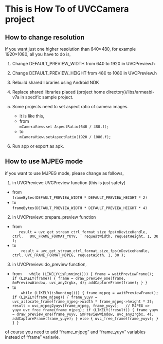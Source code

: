 # This is How To of UVCCamera project

## How to change resolution

If you want just one higher resolution than 640×480, for example 1920×1080, all you have to do is,

1. Change DEFAULT_PREVIEW_WIDTH from 640 to 1920 in UVCPreview.h  
2. Change DEFAULT_PREVIEW_HEIGHT from 480 to 1080 in UVCPreview.h  
3. Rebuild shared libraries using Android NDK  
4. Replace shared libraries placed {project home directory}/libs/armeabi-v7a in specific sample project.  
5. Some projects need to set aspect ratio of camera images.  
    * It is like this,  
    * from  
        `mCameraView.set AspectRatio(640 / 480.f);`   
    * to  
        `mCameraView.setAspectRatio(1920 / 1080.f);`  

6. Run app or export as apk.  

## How to use MJPEG mode

if you want to use MJPEG mode, please change as follows,

1. in UVCPreview::UVCPreview function (this is just safety)  
* from  
    `frameBytes(DEFAULT_PREVIEW_WIDTH * DEFAULT_PREVIEW_HEIGHT * 2)`
* to  
    `frameBytes(DEFAULT_PREVIEW_WIDTH * DEFAULT_PREVIEW_HEIGHT * 4)`

2. in UVCPreview::prepare_preview function  
* from  
    `   result = uvc_get_stream_ctrl_format_size_fps(mDeviceHandle, ctrl,  
              UVC_FRAME_FORMAT_YUYV,  
              requestWidth, requestHeight, 1, 30 );`
* to  
    `    result = uvc_get_stream_ctrl_format_size_fps(mDeviceHandle, ctrl,
              UVC_FRAME_FORMAT_MJPEG,
              requestWidth, 1, 30 );`

3. in UVCPreview::do_preview function,  
* from
    `   while (LIKELY(isRunning())) {
              frame = waitPreviewFrame();
              if (LIKELY(frame)) {
                  frame = draw_preview_one(frame, &mPreviewWindow, uvc_any2rgbx, 4);
                  addCaptureFrame(frame);
              }
          }`
* to  
`    while (LIKELY(isRunning())) {
        frame_mjpeg = waitPreviewFrame();
        if (LIKELY(frame_mjpeg)) {
            frame_yuyv = uvc_allocate_frame(frame_mjpeg->width * frame_mjpeg->height * 2);
            result = uvc_mjpeg2yuyv(frame_mjpeg, frame_yuyv);	// MJPEG => yuyv
            uvc_free_frame(frame_mjpeg);
            if (LIKELY(!result)) {
                frame_yuyv = draw_preview_one(frame_yuyv, &mPreviewWindow, uvc_any2rgbx, 4);
                addCaptureFrame(frame_yuyv);
            } else {
                uvc_free_frame(frame_yuyv);
            }
        }
    }`  

of course you need to add “frame_mjpeg” and “frame_yuyv” variables instead of “frame” variavle.